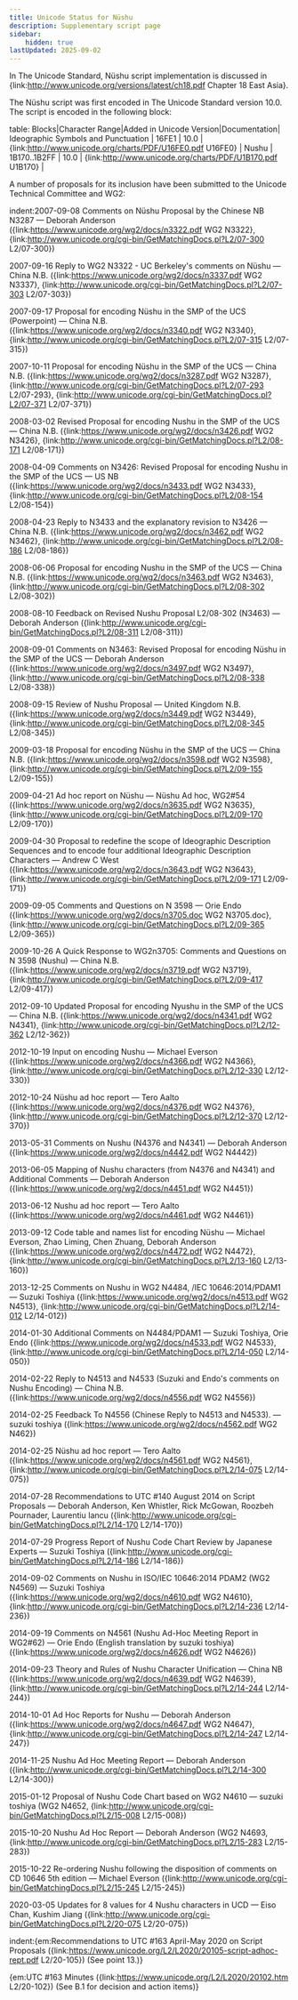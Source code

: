 ```yaml
---
title: Unicode Status for Nüshu
description: Supplementary script page
sidebar:
    hidden: true
lastUpdated: 2025-09-02
---
```


In The Unicode Standard, Nüshu script implementation is discussed in {link:http://www.unicode.org/versions/latest/ch18.pdf Chapter 18 East Asia}.

[comment]: # (end of intro)

[comment]: # (start of blocks)

The Nüshu script was first encoded in The Unicode Standard version 10.0. The script is encoded in the following block:

table:
Blocks|Character Range|Added in Unicode Version|Documentation|
Ideographic Symbols and Punctuation | 16FE1 | 10.0 | {link:http://www.unicode.org/charts/PDF/U16FE0.pdf U16FE0} |
Nushu | 1B170..1B2FF | 10.0 | {link:http://www.unicode.org/charts/PDF/U1B170.pdf U1B170} |

[comment]: # (end of blocks)

[comment]: # (start of chars)



[comment]: # (end of chars)

[comment]: # (start of rest)

A number of proposals for its inclusion have been submitted to the Unicode Technical Committee and WG2:

indent:2007-09-08 Comments on Nüshu Proposal by the Chinese NB N3287 — Deborah Anderson ({link:https://www.unicode.org/wg2/docs/n3322.pdf WG2 N3322}, {link:http://www.unicode.org/cgi-bin/GetMatchingDocs.pl?L2/07-300 L2/07-300})

2007-09-16 Reply to WG2 N3322 - UC Berkeley's comments on Nüshu — China N.B. ({link:https://www.unicode.org/wg2/docs/n3337.pdf WG2 N3337}, {link:http://www.unicode.org/cgi-bin/GetMatchingDocs.pl?L2/07-303 L2/07-303})

2007-09-17 Proposal for encoding Nüshu in the SMP of the UCS (Powerpoint) — China N.B. ({link:https://www.unicode.org/wg2/docs/n3340.pdf WG2 N3340}, {link:http://www.unicode.org/cgi-bin/GetMatchingDocs.pl?L2/07-315 L2/07-315})

2007-10-11 Proposal for encoding Nüshu in the SMP of the UCS — China N.B. ({link:https://www.unicode.org/wg2/docs/n3287.pdf WG2 N3287}, {link:http://www.unicode.org/cgi-bin/GetMatchingDocs.pl?L2/07-293 L2/07-293}, {link:http://www.unicode.org/cgi-bin/GetMatchingDocs.pl?L2/07-371 L2/07-371})

2008-03-02 Revised Proposal for encoding Nushu in the SMP of the UCS — China N.B. ({link:https://www.unicode.org/wg2/docs/n3426.pdf WG2 N3426}, {link:http://www.unicode.org/cgi-bin/GetMatchingDocs.pl?L2/08-171 L2/08-171})

2008-04-09 Comments on N3426: Revised Proposal for encoding Nushu in the SMP of the UCS —         US NB ({link:https://www.unicode.org/wg2/docs/n3433.pdf WG2 N3433}, {link:http://www.unicode.org/cgi-bin/GetMatchingDocs.pl?L2/08-154 L2/08-154})

2008-04-23 Reply to N3433 and the explanatory revision to N3426 — China N.B. ({link:https://www.unicode.org/wg2/docs/n3462.pdf WG2 N3462}, {link:http://www.unicode.org/cgi-bin/GetMatchingDocs.pl?L2/08-186 L2/08-186})

2008-06-06 Proposal for encoding Nushu in the SMP of the UCS — China N.B. ({link:https://www.unicode.org/wg2/docs/n3463.pdf WG2 N3463}, {link:http://www.unicode.org/cgi-bin/GetMatchingDocs.pl?L2/08-302 L2/08-302})

2008-08-10 Feedback on Revised Nushu Proposal L2/08-302 (N3463) — Deborah Anderson ({link:http://www.unicode.org/cgi-bin/GetMatchingDocs.pl?L2/08-311 L2/08-311})

2008-09-01 Comments on N3463: Revised Proposal for encoding Nüshu in the SMP of the UCS — Deborah Anderson ({link:https://www.unicode.org/wg2/docs/n3497.pdf WG2 N3497}, {link:http://www.unicode.org/cgi-bin/GetMatchingDocs.pl?L2/08-338 L2/08-338})

2008-09-15 Review of Nushu Proposal — United Kingdom N.B. ({link:https://www.unicode.org/wg2/docs/n3449.pdf WG2 N3449}, {link:http://www.unicode.org/cgi-bin/GetMatchingDocs.pl?L2/08-345 L2/08-345})

2009-03-18 Proposal for encoding Nüshu in the SMP of the UCS — China N.B. ({link:https://www.unicode.org/wg2/docs/n3598.pdf WG2 N3598}, {link:http://www.unicode.org/cgi-bin/GetMatchingDocs.pl?L2/09-155 L2/09-155})

2009-04-21 Ad hoc report on Nüshu — Nüshu Ad hoc, WG2#54 ({link:https://www.unicode.org/wg2/docs/n3635.pdf WG2 N3635}, {link:http://www.unicode.org/cgi-bin/GetMatchingDocs.pl?L2/09-170 L2/09-170})

2009-04-30 Proposal to redefine the scope of Ideographic Description Sequences and to encode four additional Ideographic Description Characters — Andrew C West ({link:https://www.unicode.org/wg2/docs/n3643.pdf WG2 N3643}, {link:http://www.unicode.org/cgi-bin/GetMatchingDocs.pl?L2/09-171 L2/09-171})

2009-09-05 Comments and Questions on N 3598 — Orie Endo ({link:https://www.unicode.org/wg2/docs/n3705.doc WG2 N3705.doc}, {link:http://www.unicode.org/cgi-bin/GetMatchingDocs.pl?L2/09-365 L2/09-365})

2009-10-26 A Quick Response to WG2n3705: Comments and Questions on N 3598 (Nushu) — China N.B. ({link:https://www.unicode.org/wg2/docs/n3719.pdf WG2 N3719}, {link:http://www.unicode.org/cgi-bin/GetMatchingDocs.pl?L2/09-417 L2/09-417})

2012-09-10 Updated Proposal for encoding Nyushu in the SMP of the UCS — China N.B. ({link:https://www.unicode.org/wg2/docs/n4341.pdf WG2 N4341}, {link:http://www.unicode.org/cgi-bin/GetMatchingDocs.pl?L2/12-362 L2/12-362})

2012-10-19 Input on encoding Nushu — Michael Everson ({link:https://www.unicode.org/wg2/docs/n4366.pdf WG2 N4366}, {link:http://www.unicode.org/cgi-bin/GetMatchingDocs.pl?L2/12-330 L2/12-330})

2012-10-24 Nüshu ad hoc report — Tero Aalto ({link:https://www.unicode.org/wg2/docs/n4376.pdf WG2 N4376}, {link:http://www.unicode.org/cgi-bin/GetMatchingDocs.pl?L2/12-370 L2/12-370})

2013-05-31 Comments on Nushu (N4376 and N4341) — Deborah Anderson ({link:https://www.unicode.org/wg2/docs/n4442.pdf WG2 N4442})

2013-06-05 Mapping of Nushu characters (from N4376 and N4341) and Additional Comments — Deborah Anderson ({link:https://www.unicode.org/wg2/docs/n4451.pdf WG2 N4451})

2013-06-12 Nushu ad hoc report — Tero Aalto ({link:https://www.unicode.org/wg2/docs/n4461.pdf WG2 N4461})

2013-09-12 Code table and names list for encoding Nüshu — Michael Everson, Zhao Liming, Chen Zhuang, Deborah Anderson ({link:https://www.unicode.org/wg2/docs/n4472.pdf WG2 N4472}, {link:http://www.unicode.org/cgi-bin/GetMatchingDocs.pl?L2/13-160 L2/13-160})

2013-12-25  Comments on Nushu in WG2 N4484, /IEC 10646:2014/PDAM1 — Suzuki Toshiya ({link:https://www.unicode.org/wg2/docs/n4513.pdf WG2 N4513}, {link:http://www.unicode.org/cgi-bin/GetMatchingDocs.pl?L2/14-012 L2/14-012})

2014-01-30 Additional Comments on N4484/PDAM1 — Suzuki Toshiya, Orie Endo ({link:https://www.unicode.org/wg2/docs/n4533.pdf WG2 N4533}, {link:http://www.unicode.org/cgi-bin/GetMatchingDocs.pl?L2/14-050 L2/14-050})

2014-02-22 Reply to N4513 and N4533 (Suzuki and Endo's comments on Nushu Encoding) — China N.B. ({link:https://www.unicode.org/wg2/docs/n4556.pdf WG2 N4556})

2014-02-25 Feedback To N4556 (Chinese Reply to N4513 and N4533). — suzuki toshiya ({link:https://www.unicode.org/wg2/docs/n4562.pdf WG2 N462})

2014-02-25 Nüshu ad hoc report — Tero Aalto ({link:https://www.unicode.org/wg2/docs/n4561.pdf WG2 N4561}, {link:http://www.unicode.org/cgi-bin/GetMatchingDocs.pl?L2/14-075 L2/14-075})

2014-07-28 Recommendations to UTC #140 August 2014 on Script Proposals — Deborah Anderson, Ken Whistler, Rick McGowan, Roozbeh Pournader, Laurentiu Iancu ({link:http://www.unicode.org/cgi-bin/GetMatchingDocs.pl?L2/14-170 L2/14-170})

2014-07-29 Progress Report of Nushu Code Chart Review by Japanese Experts — Suzuki Toshiya  ({link:http://www.unicode.org/cgi-bin/GetMatchingDocs.pl?L2/14-186 L2/14-186})

2014-09-02 Comments on Nushu in ISO/IEC 10646:2014 PDAM2 (WG2 N4569) — Suzuki Toshiya ({link:https://www.unicode.org/wg2/docs/n4610.pdf WG2 N4610}, {link:http://www.unicode.org/cgi-bin/GetMatchingDocs.pl?L2/14-236 L2/14-236})

2014-09-19 Comments on N4561 (Nushu Ad-Hoc Meeting Report in WG2#62) — Orie Endo (English translation by suzuki toshiya) ({link:https://www.unicode.org/wg2/docs/n4626.pdf WG2 N4626})

2014-09-23 Theory and Rules of Nushu Character Unification — China NB ({link:https://www.unicode.org/wg2/docs/n4639.pdf WG2 N4639}, {link:http://www.unicode.org/cgi-bin/GetMatchingDocs.pl?L2/14-244 L2/14-244})

2014-10-01 Ad Hoc Reports for Nushu — Deborah Anderson ({link:https://www.unicode.org/wg2/docs/n4647.pdf WG2 N4647}, {link:http://www.unicode.org/cgi-bin/GetMatchingDocs.pl?L2/14-247 L2/14-247})

2014-11-25 Nushu Ad Hoc Meeting Report — Deborah Anderson ({link:http://www.unicode.org/cgi-bin/GetMatchingDocs.pl?L2/14-300 L2/14-300})

2015-01-12 Proposal of Nushu Code Chart based on WG2 N4610 — suzuki toshiya (WG2 N4652, {link:http://www.unicode.org/cgi-bin/GetMatchingDocs.pl?L2/15-008 L2/15-008})

2015-10-20 Nushu Ad Hoc Report — Deborah Anderson (WG2 N4693, {link:http://www.unicode.org/cgi-bin/GetMatchingDocs.pl?L2/15-283 L2/15-283})

2015-10-22 Re-ordering Nushu following the disposition of comments on CD 10646 5th edition — Michael Everson ({link:http://www.unicode.org/cgi-bin/GetMatchingDocs.pl?L2/15-245 L2/15-245})

2020-03-05 Updates for 8 values for 4 Nushu characters in UCD — Eiso Chan, Kushim Jiang ({link:http://www.unicode.org/cgi-bin/GetMatchingDocs.pl?L2/20-075 L2/20-075})

indent:{em:Recommendations to UTC #163 April-May 2020 on Script Proposals ({link:https://www.unicode.org/L2/L2020/20105-script-adhoc-rept.pdf L2/20-105}) (See point 13.)}

{em:UTC #163 Minutes ({link:https://www.unicode.org/L2/L2020/20102.htm L2/20-102}) (See B.1 for decision and action items)}
